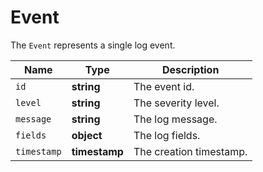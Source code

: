 # Event

The `Event` represents a single log event.

__Name__ | __Type__ | __Description__
--- | --- | --- | 
`id` | __string__ | The event id.
`level` | __string__ | The severity level.
`message` | __string__ | The log message.
`fields` | __object__ | The log fields.
`timestamp` | __timestamp__ | The creation timestamp.
